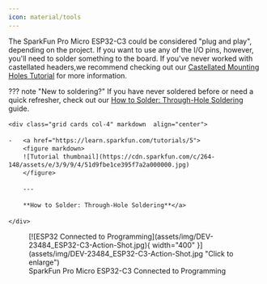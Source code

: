```yaml
---
icon: material/tools
---
```


The SparkFun Pro Micro ESP32-C3 could be considered "plug and play", depending on the project. If you want to use any of the I/O pins, however, you'll need to solder something to the board. If you've never worked with castellated headers,we recommend checking out our [Castellated Mounting Holes Tutorial](https://learn.sparkfun.com/tutorials/how-to-solder-castellated-mounting-holes) for more information.


??? note "New to soldering?"
	If you have never soldered before or need a quick refresher, check out our [How to Solder: Through-Hole Soldering](https://learn.sparkfun.com/tutorials/how-to-solder-through-hole-soldering) guide.

	<div class="grid cards col-4" markdown  align="center">

	-   <a href="https://learn.sparkfun.com/tutorials/5">
		<figure markdown>
		![Tutorial thumbnail](https://cdn.sparkfun.com/c/264-148/assets/e/3/9/9/4/51d9fbe1ce395f7a2a000000.jpg)
		</figure>

		---
		
		**How to Solder: Through-Hole Soldering**</a>

	</div>


<figure markdown>
[![ESP32 Connected to Programming](assets/img/DEV-23484_ESP32-C3-Action-Shot.jpg){ width="400" }](assets/img/DEV-23484_ESP32-C3-Action-Shot.jpg "Click to enlarge")
<figcaption markdown>SparkFun Pro Micro ESP32-C3 Connected to Programming</figcaption>
</figure>
